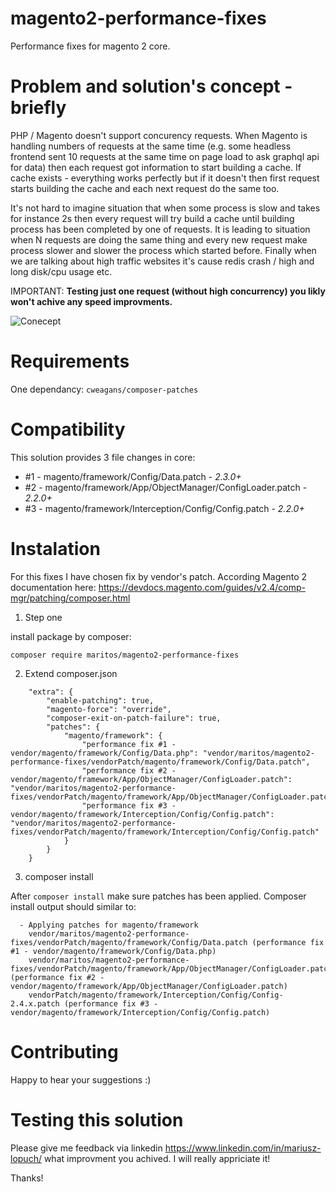 # magento2-performance-fixes
Performance fixes for magento 2 core.

# Problem and solution's concept - briefly

PHP / Magento doesn't support concurency requests. When Magento is handling numbers of requests at the same time (e.g. some headless frontend sent 10 requests at the same time on page load to ask graphql api for data) then each request got information to start building a cache. If cache exists - everything works perfectly but if it doesn't then first request starts building the cache and each next request do the same too.

It's not hard to imagine situation that when some process is slow and takes for instance 2s then every request will try build a cache until building process has been completed by one of requests. It is leading to situation when N requests are doing the same thing and every new request make process slower and slower the process which started before. Finally when we are talking about high traffic websites it's cause redis crash / high and long disk/cpu usage etc.

IMPORTANT: **Testing just one request (without high concurrency) you likly won't achive any speed improvments.**

![Conecept](https://i.ibb.co/dp2P2Pn/concept-problem-solve.png)

# Requirements

One dependancy: `cweagans/composer-patches`

# Compatibility

This solution provides 3 file changes in core:

* #1 - magento/framework/Config/Data.patch - *2.3.0+* 
* #2 - magento/framework/App/ObjectManager/ConfigLoader.patch - *2.2.0+* 
* #3 - magento/framework/Interception/Config/Config.patch - *2.2.0+* 

# Instalation

For this fixes I have chosen fix by vendor's patch. According Magento 2 documentation here: https://devdocs.magento.com/guides/v2.4/comp-mgr/patching/composer.html

1. Step one

install package by composer:

`composer require maritos/magento2-performance-fixes`

2. Extend composer.json

```
    "extra": {
        "enable-patching": true,
        "magento-force": "override",
        "composer-exit-on-patch-failure": true,
        "patches": {
            "magento/framework": {
                "performance fix #1 - vendor/magento/framework/Config/Data.php": "vendor/maritos/magento2-performance-fixes/vendorPatch/magento/framework/Config/Data.patch",
                "performance fix #2 - vendor/magento/framework/App/ObjectManager/ConfigLoader.patch": "vendor/maritos/magento2-performance-fixes/vendorPatch/magento/framework/App/ObjectManager/ConfigLoader.patch",
                "performance fix #3 - vendor/magento/framework/Interception/Config/Config.patch": "vendor/maritos/magento2-performance-fixes/vendorPatch/magento/framework/Interception/Config/Config.patch"
            }
        }
    }
```

3. composer install

After `composer install` make sure patches has been applied. Composer install output should similar to:

```
  - Applying patches for magento/framework
    vendor/maritos/magento2-performance-fixes/vendorPatch/magento/framework/Config/Data.patch (performance fix #1 - vendor/magento/framework/Config/Data.php)
    vendor/maritos/magento2-performance-fixes/vendorPatch/magento/framework/App/ObjectManager/ConfigLoader.patch (performance fix #2 - vendor/magento/framework/App/ObjectManager/ConfigLoader.patch)
    vendorPatch/magento/framework/Interception/Config/Config-2.4.x.patch (performance fix #3 - vendor/magento/framework/Interception/Config/Config.patch)
```

# Contributing

Happy to hear your suggestions :) 

# Testing this solution

Please give me feedback via linkedin https://www.linkedin.com/in/mariusz-lopuch/ what improvment you achived. I will really appriciate it!

Thanks!
